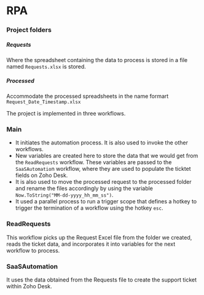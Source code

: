 # RPA
### Project folders
##### Requests
Where the spreadsheet containing the data to process is stored in a file named `Requests.xlsx` is stored. 
##### Processed 
Accommodate the processed spreadsheets in the name formart `Request_Date_Timestamp.xlsx`

The project is implemented in three workflows.

### Main

- It initiates the automation process. It is also used to invoke the other workflows.
- New variables are created here to store the data that we would get from the `ReadRequests` workflow. These variables are passed to the `SaaSAutomatio`n workflow, where they are used to populate the ticktet fields on Zoho Desk.
- It is also used to move the processed request to the processed folder and rename the files accordingly by using the variable `Now.ToString("MM-dd-yyyy_hh_mm_ss")`.
- It used a parallel process to run a trigger scope that defines a hotkey to trigger the termination of a workflow using the hotkey `esc`.

### ReadRequests

This workflow picks up the Request Excel file from the folder we created, reads the ticket data, and incorporates it into variables for the next workflow to process.

### SaaSAutomation

It uses the data obtained from the Requests file to create the support ticket within Zoho Desk.
